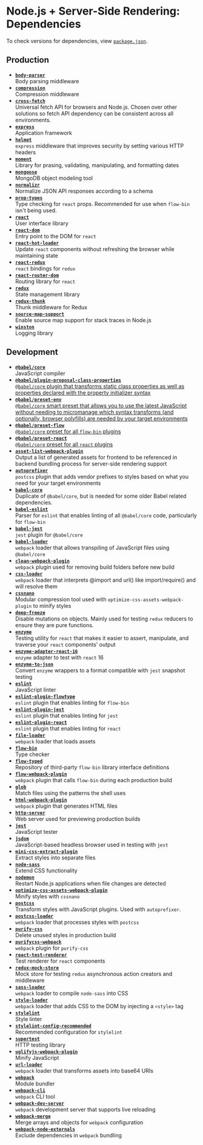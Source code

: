 # Node.js + Server-Side Rendering: Dependencies
To check versions for dependencies, view [`package.json`](../../../../package.json).

## Production
* [**`body-parser`**](https://npmjs.com/package/body-parser)  
Body parsing middleware
* [**`compression`**](https://npmjs.com/package/compression)  
Compression middleware
* [**`cross-fetch`**](https://npmjs.com/package/cross-fetch)  
Universal fetch API for browsers and Node.js. Chosen over other solutions so fetch API dependency can be consistent across all environments.
* [**`express`**](https://npmjs.com/package/express)  
Application framework
* [**`helmet`**](https://npmjs.com/package/helmet)  
`express` middleware that improves security by setting various HTTP headers
* [**`moment`**](https://npmjs.com/package/moment)  
Library for prasing, validating, manipulating, and formatting dates
* [**`mongoose`**](https://npmjs.com/package/mongoose)  
MongoDB object modeling tool
* [**`normalizr`**](https://npmjs.com/package/normalizr)  
Normalize JSON API responses according to a schema
* [**`prop-types`**](https://npmjs.com/package/prop-types)  
Type checking for `react` props. Recommended for use when `flow-bin` isn't being used.
* [**`react`**](https://npmjs.com/package/react)  
User interface library
* [**`react-dom`**](https://npmjs.com/package/react-dom)  
Entry point to the DOM for `react`
* [**`react-hot-loader`**](https://npmjs.com/package/react-hot-loader)  
Update `react` components without refreshing the browser while maintaining state
* [**`react-redux`**](https://npmjs.com/package/react-redux)  
`react` bindings for `redux`
* [**`react-router-dom`**](https://npmjs.com/package/react-router-dom)  
Routing library for `react`
* [**`redux`**](https://npmjs.com/package/redux)  
State management library
* [**`redux-thunk`**](https://npmjs.com/package/redux-thunk)  
Thunk middleware for Redux
* [**`source-map-support`**](https://npmjs.com/package/source-map-support)  
Enable source map support for stack traces in Node.js
* [**`winston`**](https://npmjs.com/package/winston)  
Logging library

## Development
* [**`@babel/core`**](https://npmjs.com/package/@babel/core)  
JavaScript compiler
* [**`@babel/plugin-proposal-class-properties`**](https://npmjs.com/package/@babel/plugin-proposal-class-properties)  
[`@babel/core` plugin that transforms static class properties as well as properties declared with the property initializer syntax](https://babeljs.io/docs/en/next/babel-plugin-proposal-class-properties.html)
* [**`@babel/preset-env`**](https://npmjs.com/package/@babel/preset-env)  
[`@babel/core` smart preset that allows you to use the latest JavaScript without needing to micromanage which syntax transforms (and optionally, browser polyfills) are needed by your target environments](https://babeljs.io/docs/en/next/babel-preset-env.html)
* [**`@babel/preset-flow`**](https://npmjs.com/package/@babel/preset-flow)  
[`@babel/core` preset for all `flow-bin` plugins](https://babeljs.io/docs/en/next/babel-preset-flow.html)
* [**`@babel/preset-react`**](https://npmjs.com/package/@babel/preset-react)  
[`@babel/core` preset for all `react` plugins](https://babeljs.io/docs/en/next/babel-preset-react.html)
* [**`asset-list-webpack-plugin`**](https://npmjs.com/package/asset-list-webpack-plugin)  
Output a list of generated assets for frontend to be referenced in backend bundling process for server-side rendering support
* [**`autoprefixer`**](https://npmjs.com/package/autoprefixer)  
`postcss` plugin that adds vendor prefixes to styles based on what you need for your target environments
* [**`babel-core`**](https://npmjs.com/package/babel-core)  
Duplicate of `@babel/core`, but is needed for some older Babel related dependencies.
* [**`babel-eslint`**](https://npmjs.com/package/babel-eslint)  
Parser for `eslint` that enables linting of all `@babel/core` code, particularly for `flow-bin`
* [**`babel-jest`**](https://npmjs.com/package/babel-jest)  
`jest` plugin for `@babel/core`
* [**`babel-loader`**](https://npmjs.com/package/babel-loader)  
`webpack` loader that allows transpiling of JavaScript files using `@babel/core`
* [**`clean-webpack-plugin`**](https://npmjs.com/package/clean-webpack-plugin)  
`webpack` plugin used for removing build folders before new build
* [**`css-loader`**](https://npmjs.com/package/css-loader)  
`webpack` loader that interprets @import and url() like import/require() and will resolve them
* [**`cssnano`**](https://npmjs.com/package/cssnano)  
Modular compression tool used with `optimize-css-assets-webpack-plugin` to minify styles
* [**`deep-freeze`**](https://npmjs.com/package/deep-freeze)  
Disable mutations on objects. Mainly used for testing `redux` reducers to ensure they are pure functions.
* [**`enzyme`**](https://npmjs.com/package/enzyme)  
Testing utility for `react` that makes it easier to assert, manipulate, and traverse your `react` components' output
* [**`enzyme-adapter-react-16`**](https://npmjs.com/package/enzyme-adapter-react-16)  
`enzyme` adapter to test with `react` 16
* [**`enzyme-to-json`**](https://npmjs.com/package/enzyme-to-json)  
Convert `enzyme` wrappers to a format compatible with `jest` snapshot testing
* [**`eslint`**](https://npmjs.com/package/eslint)  
JavaScript linter
* [**`eslint-plugin-flowtype`**](https://npmjs.com/package/eslint-plugin-flowtype)  
`eslint` plugin that enables linting for `flow-bin`
* [**`eslint-plugin-jest`**](https://npmjs.com/package/eslint-plugin-jest)  
`eslint` plugin that enables linting for `jest`
* [**`eslint-plugin-react`**](https://npmjs.com/package/eslint-plugin-react)  
`eslint` plugin that enables linting for `react`
* [**`file-loader`**](https://npmjs.com/package/file-loader)  
`webpack` loader that loads assets
* [**`flow-bin`**](https://npmjs.com/package/flow-bin)  
Type checker
* [**`flow-typed`**](https://npmjs.com/package/flow-typed)  
Repository of third-party `flow-bin` library interface definitions
* [**`flow-webpack-plugin`**](https://npmjs.com/package/flow-webpack-plugin)  
`webpack` plugin that calls `flow-bin` during each production build
* [**`glob`**](https://npmjs.com/package/glob)  
Match files using the patterns the shell uses
* [**`html-webpack-plugin`**](https://npmjs.com/package/html-webpack-plugin)  
`webpack` plugin that generates HTML files
* [**`http-server`**](https://npmjs.com/package/http-server)  
Web server used for previewing production builds
* [**`jest`**](https://npmjs.com/package/jest)  
JavaScript tester
* [**`jsdom`**](https://npmjs.com/package/jsdom)  
JavaScript-based headless browser used in testing with `jest`
* [**`mini-css-extract-plugin`**](https://npmjs.com/package/mini-css-extract-plugin)  
Extract styles into separate files
* [**`node-sass`**](https://npmjs.com/package/node-sass)  
Extend CSS functionality
* [**`nodemon`**](https://npmjs.com/package/nodemon)  
Restart Node.js applications when file changes are detected
* [**`optimize-css-assets-webpack-plugin`**](https://npmjs.com/package/optimize-css-assets-webpack-plugin)  
Minify styles with `cssnano`
* [**`postcss`**](https://npmjs.com/package/postcss)  
Transform styles with JavaScript plugins. Used with `autoprefixer`.
* [**`postcss-loader`**](https://npmjs.com/package/postcss-loader)  
`webpack` loader that processes styles with `postcss`
* [**`purify-css`**](https://npmjs.com/package/purify-css)  
Delete unused styles in production build
* [**`purifycss-webpack`**](https://npmjs.com/package/purifycss-webpack)  
`webpack` plugin for `purify-css`
* [**`react-test-renderer`**](https://npmjs.com/package/react-test-renderer)  
Test renderer for `react` components
* [**`redux-mock-store`**](https://npmjs.com/package/redux-mock-store)  
Mock store for testing `redux` asynchronous action creators and middleware
* [**`sass-loader`**](https://npmjs.com/package/sass-loader)  
`webpack` loader to compile `node-sass` into CSS
* [**`style-loader`**](https://npmjs.com/package/style-loader)  
`webpack` loader that adds CSS to the DOM by injecting a `<style>` tag
* [**`stylelint`**](https://npmjs.com/package/stylelint)  
Style linter
* [**`stylelint-config-recommended`**](https://npmjs.com/package/stylelint-config-recommended)  
Recommended configuration for `stylelint`
* [**`supertest`**](https://npmjs.com/package/supertest)  
HTTP testing library
* [**`uglifyjs-webpack-plugin`**](https://npmjs.com/package/uglifyjs-webpack-plugin)  
Minify JavaScript
* [**`url-loader`**](https://npmjs.com/package/url-loader)  
`webpack` loader that transforms assets into base64 URIs
* [**`webpack`**](https://npmjs.com/package/webpack)  
Module bundler
* [**`webpack-cli`**](https://npmjs.com/package/webpack-cli)  
`webpack` CLI tool
* [**`webpack-dev-server`**](https://npmjs.com/package/webpack-dev-server)  
`webpack` development server that supports live reloading
* [**`webpack-merge`**](https://npmjs.com/package/webpack-merge)  
Merge arrays and objects for `webpack` configuration
* [**`webpack-node-externals`**](https://npmjs.com/package/webpack-node-externals)  
Exclude dependencies in `webpack` bundling